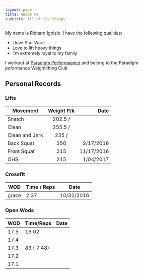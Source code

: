 ```yaml
---
layout: page
title: About me
subtitle: All of the things
---
```


My name is Richard Ignizio. I have the following qualities:

- I love Star Wars
- Love to lift heavy things
- I'm extremely loyal to my family


 I workout at [Paradigm Performaance](http://www.paradigm-fitness.com) and belong to the Paradigm peformance Weightlifting Club
 
## Personal Records
### Lifts

| Movement       | Weight P/k      | Date  |
| -------------  |:-------------:| -----:|
| Snatch         | 202.5 /       |       |
| Clean          | 255.5 /       |       |
| Clean and Jerk | 235 /         |       |
| Back Squat     | 350           | 2/17/2016  | 
| Front Squat    | 315           | 11/17/2016 |
| OHS            | 215           | 1/04/2017  | 


### Crossfit

| WOD     | Time / Reps | Date       | 
| ------- | ----------- | ----       | 
| grace   | 2:37        | 10/31/2016 | 


### Open Wods

| WOD  | Time/Reps  | Date | 
| ----- | ------ | ----- |  
| 17.5 | 16.02  | | 
| 17.4 | | | 
| 17.3 | 83 ( 7:48) | | 
| 17.2 | | 
| 17.1 | | | 